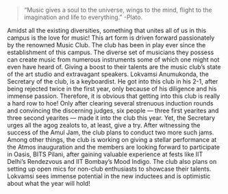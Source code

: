 <!-- TITLE: Music World -->
<!-- SUBTITLE:  -->

>“Music gives a soul to the universe, wings to the mind, flight to the imagination and life to everything.” -Plato.

Amidst all the existing diversities, something that unites all of us in this campus is the love for music! This art form is driven forward passionately by the renowned Music Club. The club has been in play ever since the establishment of this campus. The diverse set of musicians they possess can create music from numerous instruments some of which one might not even have heard of. Giving a boost to their talents are the music club’s state of the art studio and extravagant speakers. Lokvamsi Anumukonda, the Secretary of the club, is a keyboardist. He got into this club in his 2-1, after being rejected twice in the first year, only because of his diligence and his immense passion. Therefore, it is obvious that getting into this club is really a hard row to hoe! Only after clearing several strenuous induction rounds and convincing the discerning judges, six people — three first yearites and three second yearites — made it into the club this year. Yet, the Secretary urges all the agog zealots to, at least, give a try.
After witnessing the success of the Amul Jam, the club plans to conduct two more such jams. Among other things, the club is working on giving a stellar performance at the
Atmos inauguration and the members are looking forward to participate in Oasis, BITS Pilani, after gaining valuable experience at fests like IIT Delhi’s Rendezvous and IIT
Bombay’s Mood Indigo. The club also plans on setting up open mics for non-club enthusiasts to showcase their talents. Lokvamsi sees immense potential in the new
inductees and is optimistic about what the year will hold!